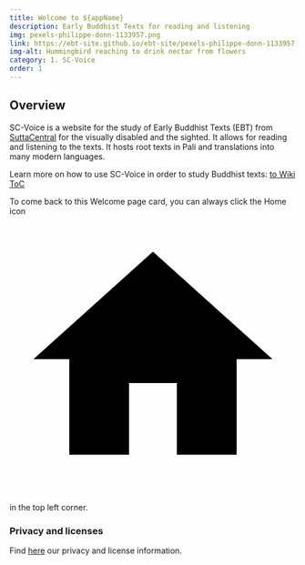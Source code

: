 ```yaml
---
title: Welcome to ${appName}
description: Early Buddhist Texts for reading and listening
img: pexels-philippe-donn-1133957.png
link: https://ebt-site.github.io/ebt-site/pexels-philippe-donn-1133957.png
img-alt: Hummingbird reaching to drink nectar from flowers
category: 1. SC-Voice
order: 1
---
```


## Overview

SC-Voice is a website for the study of Early Buddhist Texts (EBT) from [SuttaCentral](https://suttacentral.net) for the visually disabled and the sighted. It allows for reading and listening to the texts. It hosts root texts in Pali and translations into many modern languages.

Learn more on how to use SC-Voice in order to study Buddhist texts: [to Wiki ToC](#/wiki/toc)

To come back to this Welcome page card, you can always click the Home icon <a href="#/wiki/welcome" class="scv-icon-btn v-btn v-btn--icon v-btn--round v-btn--router theme--dark v-size--default"><span class="v-btn__content"><span aria-hidden="true" class="v-icon notranslate theme--dark"><svg xmlns="http://www.w3.org/2000/svg" viewBox="0 0 24 24" role="img" aria-hidden="true" class="v-icon__svg"><path d="M10,20V14H14V20H19V12H22L12,3L2,12H5V20H10Z"></path></svg></span></span></a> in the top left corner.

### Privacy and licenses

Find [here](#/wiki/privacy) our privacy and license information.
